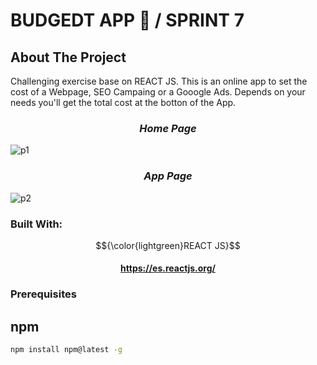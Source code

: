 
# BUDGEDT APP 💸 / SPRINT 7


## About The Project

Challenging exercise base on REACT JS. This is an online app to set the cost of a Webpage, SEO Campaing or a Gooogle Ads. Depends on your needs you'll get the total cost at the botton of the App. 

### <h3 align="center"> <i>Home Page</i></h3>
![p1](https://user-images.githubusercontent.com/94227693/196795951-948251fb-577e-4a4a-b201-7fbc2b206ca0.png)

### <h3 align="center"> <i>App Page</i></h3>
![p2](https://user-images.githubusercontent.com/94227693/196796002-b8af2c7d-d136-4185-9cd4-8660f0e10c72.png)


### Built With: 
 $${\color{lightgreen}REACT JS}$$  <h4 align="center">https://es.reactjs.org/ </h4>

### Prerequisites
## npm
  ```sh
  npm install npm@latest -g
  ```
